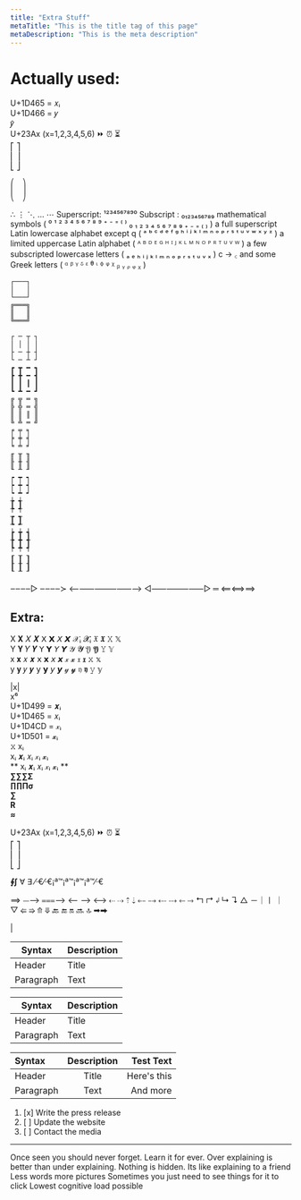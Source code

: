 ```yaml
---
title: "Extra Stuff"
metaTitle: "This is the title tag of this page"
metaDescription: "This is the meta description"
---
```



# Actually used:
U+1D465 = 𝑥ᵢ <br/>
U+1D466 = 𝑦 <br/> 𝑦̂ <br/>
U+23Ax (x=1,2,3,4,5,6) ⏩ ⏰ ⏳ <br/>
⎡	⎤ <br/>
⎢ ⎥ <br/>
⎣	⎦ <br/>
```
⎛  ⎞
⎜  ⎟
⎝  ⎠
```
∴ ⋮ ⋱ … ⋯
Superscript: ¹²³⁴⁵⁶⁷⁸⁹⁰
Subscript : ₀₁₂₃₄₅₆₇₈₉
mathematical symbols ( ⁰ ¹ ² ³ ⁴ ⁵ ⁶ ⁷ ⁸ ⁹ ⁺ ⁻ ⁼ ⁽ ⁾ ₀ ₁ ₂ ₃ ₄ ₅ ₆ ₇ ₈ ₉ ₊ ₋ ₌ ₍ ₎ )
a full superscript Latin lowercase alphabet except q ( ᵃ ᵇ ᶜ ᵈ ᵉ ᶠ ᵍ ʰ ⁱ ʲ ᵏ ˡ ᵐ ⁿ ᵒ ᵖ ʳ ˢ ᵗ ᵘ ᵛ ʷ ˣ ʸ ᶻ ) 
a limited uppercase Latin alphabet ( ᴬ ᴮ ᴰ ᴱ ᴳ ᴴ ᴵ ᴶ ᴷ ᴸ ᴹ ᴺ ᴼ ᴾ ᴿ ᵀ ᵁ ⱽ ᵂ )
a few subscripted lowercase letters ( ₐ ₑ ₕ ᵢ ⱼ ₖ ₗ ₘ ₙ ₒ ₚ ᵣ ₛ ₜ ᵤ ᵥ ₓ ) c -> ꜀
and some Greek letters ( ᵅ ᵝ ᵞ ᵟ ᵋ ᶿ ᶥ ᶲ ᵠ ᵡ ᵦ ᵧ ᵨ ᵩ ᵪ )

```
┌───┐
│   │
└───┘
╔═══╗
║   ║
╚═══╝

┌ ─ ┬ ┐
│ │ │ │
├ ─ ┼ ┤
└ ─ ┴ ┘ 
┏ ┳ ━ ┓
┣ ╋ ━ ┫
┃ ┃ ┃ ┃
┗ ┻ ━ ┛ 
╔ ╦ ═ ╗
╠ ╬ ═ ╣
║ ║ ║ ║
╚ ╩ ═ ╝
╒ ╤ ╕
╞ ╪ ╡
╘ ╧ ╛ 
╓ ╥ ╖
╟ ╫ ╢
╙ ╨ ╜ 
┍ ┯ ┑
┝ ┿ ┥
┕ ┷ ┙ 
╆ ╅
╄ ╃ 
┲ ┱
┺ ┹ 
┢ ╈ ┪
╊ ╋ ╉
┡ ╇ ┩ 
┎ ┰ ┒
┠ ╂ ┨
┖ ┸ ┚
```
‒‒‒‒▷
‒‒‒‒≻
⟵⸺⸻⸺⟶
◁⸺⸻⸺▷
═
	⟸⟺⟹

## Extra:
X	𝐗	𝑋	𝑿	𝖷	𝗫	𝘟	𝙓	𝒳ᵢ	𝓧ᵢ	𝔛	𝖃	𝚇	𝕏 <br/>
Y	𝐘	𝑌	𝒀	𝖸	𝗬	𝘠	𝙔	𝒴	𝓨	𝔜	𝖄	𝚈	𝕐 <br/>
x	𝐱	𝑥	𝒙	𝗑	𝘅	𝘹	𝙭	𝓍	𝔁	𝔵	𝖝	𝚡	𝕩 <br/>
y	𝐲	𝑦	𝒚	𝗒	𝘆	𝘺	𝙮	𝓎	𝔂	𝔶	𝖞	𝚢	𝕪 <br/>

|x| <br/>
x⁶ <br/>
U+1D499 = 𝒙ᵢ <br/>
U+1D465 = 𝑥ᵢ <br/>
U+1D4CD	= 𝓍ᵢ <br/>
U+1D501	= 𝔁ᵢ <br/>
𝚡 xᵢ <br/>
xᵢ 𝒙ᵢ 𝑥ᵢ 𝓍ᵢ 𝔁ᵢ<br/>
** xᵢ 𝒙ᵢ 𝑥ᵢ 𝓍ᵢ 𝔁ᵢ **<br/>
**∑∑∑Σ**<br/>
**∏∏Πσ**<br/>
**∑**<br/>
**R**<br/>
**≈**<br/>

U+23Ax (x=1,2,3,4,5,6) ⏩ ⏰ ⏳ <br/>
⎡	⎤ <br/>
⎢ ⎥ <br/>
⎣	⎦ <br/>



**∮∫**
∀
∃
⁄·€⁄·€¡ª™¡ª™¡ª™¡ª™⁄·€

⟹
⏤⟶ ⩶⟶
⟵ ⟶ ⟷
⇠ ⇢ ⇡ ⇣ ⤌ ⤍ ⤎ ⤏ ⬸ ⤑
↰ ↱ ↲ ↳ ↴
△
－｜ￜ	｜
▽
⇚ ⇛ ⤊ ⤋
🔙 🔚 🔛 🔜 🔝
➡⮕


&#124;

| Syntax      | Description |
| ----------- | ----------- |
| Header      | Title       |
| Paragraph   | Text        |


| Syntax | Description |
| --- | ----------- |
| Header | Title |
| Paragraph | Text |

| Syntax      | Description | Test Text     |
| :---        |    :----:   |          ---: |
| Header      | Title       | Here's this   |
| Paragraph   | Text        | And more      |


1. [x] Write the press release
2. [ ] Update the website
3. [ ] Contact the media


---------
Once seen you should never forget.
Learn it for ever.
Over explaining is better than under explaining.
Nothing is hidden.
Its like explaining to a friend
Less words more pictures
Sometimes you just need to see things for it to click
Lowest cognitive load possible